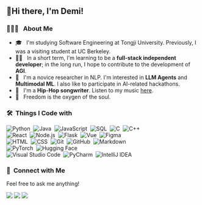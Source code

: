 ## 👋Hi there, I'm Demi!

### 👨🏻‍💻 &nbsp; About Me

- 🎓 &nbsp; I'm studying Software Engineering at Tongji University. Previously, I was a visiting student at UC Berkeley.
- 👨‍💻 &nbsp; In a short term, I'm learning to be a **full-stack independent developer**; in the long run, I hope to contribute to the development of **AGI**.
- 🌱 &nbsp; I'm a novice researcher in NLP. I'm interested in **LLM Agents** and **Multimodal ML**. I also like to participate in AI-related hackathons.
- 🎵 &nbsp; I'm a **Hip-Hop songwriter**. Listen to my music <a href="https://music.163.com/#/artist?id=50221641">here<a>.
- 💫 &nbsp; Freedom is the oxygen of the soul.

### 🛠 &nbsp;Things I Code with
![Python](https://img.shields.io/badge/-Python-45b8d8?style=flat&logo=python&logoColor=white)&nbsp;
![Java](https://img.shields.io/badge/-Java-46a2f1?style=flat&logo=Java&logoColor=white)&nbsp;
![JavaScript](https://img.shields.io/badge/-JavaScript-8DD6F9?style=flat&logo=javascript&logoColor=white)&nbsp;
![SQL](https://img.shields.io/badge/-SQL-2088FF?style=flat&logo=MySQL&logoColor=white)&nbsp;
![C](https://img.shields.io/badge/-C-1a73e8?style=flat&logo=C&logoColor=white)&nbsp;
![C++](https://img.shields.io/badge/-C++-007ACC?style=flat&logo=C%2B%2B&logoColor=white)\
![React](https://img.shields.io/badge/-React-5849BE?style=flat&logo=react&logoColor=white)&nbsp;
![Node.js](https://img.shields.io/badge/-Node.js-311C87?style=flat&logo=node.js&logoColor=white)&nbsp;
![Flask](https://img.shields.io/badge/-Flask-430098?style=flat&logo=flask&logoColor=white)&nbsp;
![Vue](https://img.shields.io/badge/-Vue-ea2845?style=flat&logo=vue.js&logoColor=white)&nbsp;
![Figma](https://img.shields.io/badge/-Figma-DD0031?style=flat&logo=figma&logoColor=white)\
![HTML](https://img.shields.io/badge/-HTML-764ABC?style=flat&logo=HTML5&logoColor=white)&nbsp;
![CSS](https://img.shields.io/badge/-CSS-B7178C?style=flat&logo=CSS3&logoColor=white)&nbsp;
![Git](https://img.shields.io/badge/-Git-E10098?style=flat&logo=git&logoColor=white)&nbsp;
![GitHub](https://img.shields.io/badge/-GitHub-CC6699?style=flat&logo=github&logoColor=white)&nbsp;
![Markdown](https://img.shields.io/badge/-Markdown-db7092?style=flat&logo=markdown&logoColor=white)\
![PyTorch](https://img.shields.io/badge/-PyTorch-EC4A3F?style=flat&logo=pytorch&logoColor=white)&nbsp;
![Hugging Face](https://img.shields.io/badge/-Hugging%20Face-F9A03C?style=flat&logo=huggingface&logoColor=white)\
![Visual Studio Code](https://img.shields.io/badge/-Visual%20Studio%20Code-EAB300?style=flat&logo=visual-studio-code&logoColor=white)&nbsp;
![PyCharm](https://img.shields.io/badge/-PyCharm-13aa52?style=flat&logo=pycharm&logoColor=white)&nbsp;
![IntelliJ IDEA](https://img.shields.io/badge/-IntelliJ%20IDEA-43853d?style=flat&logo=intellij-idea&logoColor=white)
  
### 💬 &nbsp;Connect with Me
<p>Feel free to ask me anything!</p>
<p>
  <a href="https://instagram.com/demiwannasleep"><img src="https://img.shields.io/badge/-@demiwannasleep_-E4405F?style=flat&logo=Instagram&logoColor=white"/></a>
  <a href="https://www.linkedin.com/in/demi-ruohanwang"><img src="https://img.shields.io/badge/-@Demi Wang-0077B5?style=flat&logo=Linkedin&logoColor=white"/></a>
  <a href="https://mail.google.com/mail/?view=cm&to=demi.ruohanwang@gmail.com"><img src="https://img.shields.io/badge/-demi.ruohanwang@gmail.com-003262?style=flat&logo=Gmail&logoColor=white"/></a>
</p>

<!--
**DEM1TASSE/DEM1TASSE** is a ✨ _special_ ✨ repository because its `README.md` (this file) appears on your GitHub profile.

Here are some ideas to get you started:

- 🔭 I’m currently working on ...
- 🌱 I’m currently learning ...
- 👯 I’m looking to collaborate on ...
- 🤔 I’m looking for help with ...
- 💬 Ask me about ...
- 📫 How to reach me: ...
- 😄 Pronouns: ...
- ⚡ Fun fact: ...
-->
